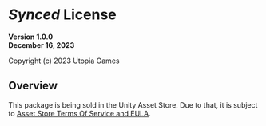 # *Synced* License

**Version 1.0.0**  
**December 16, 2023**

Copyright (c) 2023 Utopia Games

## Overview

This package is being sold in the Unity Asset Store. Due to that, it is subject to [Asset Store Terms Of Service and EULA](https://unity.com/legal/as-terms).
